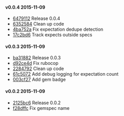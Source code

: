 #### v0.0.4 2015-11-09

- [6479112](https://github.com/bootstraponline/rspec_expectation_count/commit/64791121d66302fba64d2c526d12e0c9798dfb5f) Release 0.0.4
- [6352584](https://github.com/bootstraponline/rspec_expectation_count/commit/63525847cc56f144dccd863429f8eba12cf51815) Clean up code
- [4ba752a](https://github.com/bootstraponline/rspec_expectation_count/commit/4ba752a98b0fef9cd6a787e3749f410b74ee9b7b) Fix expectation dedupe detection
- [17c2bd6](https://github.com/bootstraponline/rspec_expectation_count/commit/17c2bd60d89d38847ef8aec71aac0ff314d3e109) Track expects outside specs


#### v0.0.3 2015-11-09

- [ba31882](https://github.com/bootstraponline/rspec_expectation_count/commit/ba3188209ee245ecc42f7eb2963ebc9d754cd134) Release 0.0.3
- [d92ce4d](https://github.com/bootstraponline/rspec_expectation_count/commit/d92ce4dbb40037cf075ee6bfd0cc8610820d9258) Fix rubocop
- [2284792](https://github.com/bootstraponline/rspec_expectation_count/commit/22847927b9eac5bb1e2081bbfdded40a37803ab9) Clean up code
- [61c5072](https://github.com/bootstraponline/rspec_expectation_count/commit/61c50723fb954ba180b821d33a312364ae679425) Add debug logging for expectation count
- [003cf27](https://github.com/bootstraponline/rspec_expectation_count/commit/003cf2753e549c0475951649eedeeda3f03186c8) Add gem badge


#### v0.0.2 2015-11-09

- [2125bc6](https://github.com/bootstraponline/rspec_expectation_count/commit/2125bc67ced2486f86c1eea07226d1e96333dd30) Release 0.0.2
- [f28dffc](https://github.com/bootstraponline/rspec_expectation_count/commit/f28dffc949836ec4ca65103165255426e79ba252) Fix gemspec name